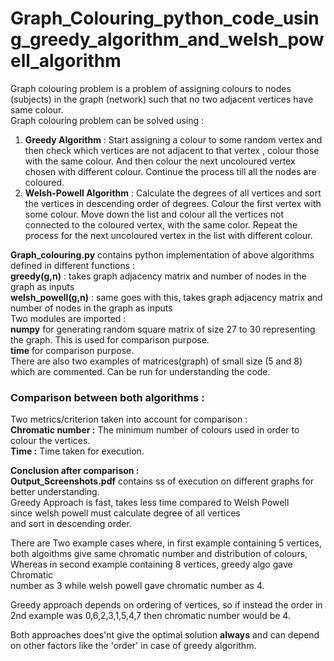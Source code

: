 # Graph_Colouring_python_code_using_greedy_algorithm_and_welsh_powell_algorithm
Graph colouring problem is a problem of assigning colours to nodes (subjects) in the graph (network) such that no two adjacent vertices have same colour.\
Graph colouring problem can be solved using :
1) **Greedy Algorithm** : Start assigning a colour to some random vertex and then check which vertices are not adjacent to that vertex , colour those with the same colour. And then colour the next uncoloured vertex chosen with different colour. Continue the process till all the nodes are coloured.
2) **Welsh-Powell Algorithm** : Calculate the degrees of all vertices and sort the vertices in descending order of degrees. Colour the first vertex with some colour. Move down the list and colour all the vertices not connected to the coloured vertex, with the same color. Repeat the process for the next uncoloured vertex in the list with different colour.


**Graph_colouring.py** contains python implementation of above algorithms defined in different functions  :\
**greedy(g,n)** : takes graph adjacency matrix and number of nodes in the graph as inputs\
**welsh_powell(g,n)** : same goes with this, takes graph adjacency matrix and number of nodes in the graph as inputs\
Two modules are imported :\
**numpy** for generating random square matrix of size 27 to 30 representing the graph. This is used for comparison purpose.\
**time** for comparison purpose.\
There are also two examples of matrices(graph) of small size (5 and 8) which are commented. Can be run for understanding the code.
 
### Comparison between both algorithms : 

Two metrics/criterion taken into account for comparison :\
**Chromatic number :** The minimum number of colours used in order to colour the vertices.\
**Time :** Time taken for execution.
 
**Conclusion after comparison :** \
**Output_Screenshots.pdf** contains ss of execution on different graphs for better understanding.\
Greedy Approach is fast, takes less time compared to Welsh Powell\
since welsh powell must calculate degree of all vertices\
and sort in descending order.

There are Two example cases where, in first example containing 5 vertices,\
both algoithms give same chromatic number and distribution of colours,\
Whereas in second example containing 8 vertices, greedy algo gave Chromatic\
number as 3 while welsh powell gave chromatic number as 4.

Greedy approach depends on ordering of vertices, so if instead the order in \
2nd example was 0,6,2,3,1,5,4,7 then chromatic number would be 4.

Both approaches does'nt give the optimal solution **always** and can depend on other factors like the 'order' in case of greedy algorithm.
 
 
 
 
 
 
